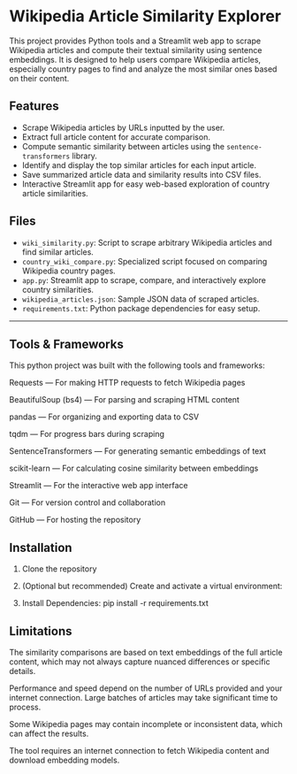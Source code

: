 # Wikipedia Article Similarity Explorer

This project provides Python tools and a Streamlit web app to scrape Wikipedia articles and compute their textual similarity using sentence embeddings. It is designed to help users compare Wikipedia articles, especially country pages to find and analyze the most similar ones based on their content.


## Features

- Scrape Wikipedia articles by URLs inputted by the user.
- Extract full article content for accurate comparison.
- Compute semantic similarity between articles using the `sentence-transformers` library.
- Identify and display the top similar articles for each input article.
- Save summarized article data and similarity results into CSV files.
- Interactive Streamlit app for easy web-based exploration of country article similarities.

## Files

- `wiki_similarity.py`: Script to scrape arbitrary Wikipedia articles and find similar articles.
- `country_wiki_compare.py`: Specialized script focused on comparing Wikipedia country pages.
- `app.py`: Streamlit app to scrape, compare, and interactively explore country similarities.
- `wikipedia_articles.json`: Sample JSON data of scraped articles.
- `requirements.txt`: Python package dependencies for easy setup.

---
## Tools & Frameworks
This python project was built with the following tools and frameworks:

Requests — For making HTTP requests to fetch Wikipedia pages

BeautifulSoup (bs4) — For parsing and scraping HTML content

pandas — For organizing and exporting data to CSV

tqdm — For progress bars during scraping

SentenceTransformers — For generating semantic embeddings of text

scikit-learn — For calculating cosine similarity between embeddings

Streamlit — For the interactive web app interface

Git — For version control and collaboration

GitHub — For hosting the repository



## Installation

1. Clone the repository

2. (Optional but recommended) Create and activate a virtual environment:

3. Install Dependencies:
    pip install -r requirements.txt

## Limitations

The similarity comparisons are based on text embeddings of the full article content, which may not always capture nuanced differences or specific details.

Performance and speed depend on the number of URLs provided and your internet connection. Large batches of articles may take significant time to process.

Some Wikipedia pages may contain incomplete or inconsistent data, which can affect the results.

The tool requires an internet connection to fetch Wikipedia content and download embedding models.
